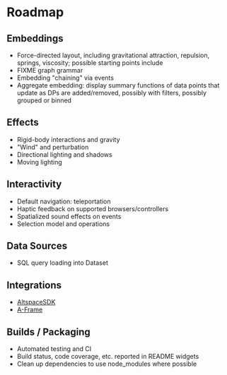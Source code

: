 # Roadmap

## Embeddings

- Force-directed layout, including gravitational attraction, repulsion, springs, viscosity; possible starting points include
- FIXME graph grammar
- Embedding "chaining" via events
- Aggregate embedding: display summary functions of data points that update as DPs are added/removed, possibly with filters, possibly grouped or binned

## Effects 

- Rigid-body interactions and gravity
- "Wind" and perturbation
- Directional lighting and shadows
- Moving lighting

## Interactivity

- Default navigation: teleportation
- Haptic feedback on supported browsers/controllers
- Spatialized sound effects on events
- Selection model and operations

## Data Sources

- SQL query loading into Dataset

## Integrations

- [AltspaceSDK](https://developer.altvr.com/)
- [A-Frame](https://aframe.io/docs/0.4.0/guides/using-with-threejs.html)

## Builds / Packaging

- Automated testing and CI
- Build status, code coverage, etc. reported in README widgets
- Clean up dependencies to use node_modules where possible
